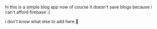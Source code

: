 hi this is a simple blog app now of course it doesn't save blogs because i can't afford firebase :(

i don't know what else to add here 🥀
